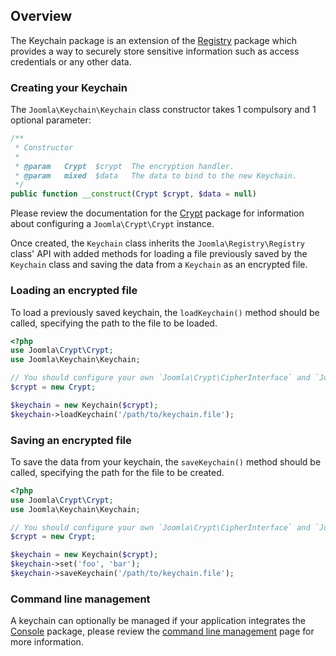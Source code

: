 ## Overview

The Keychain package is an extension of the [Registry](https://github.com/joomla-framework/registry) package which provides a way to securely store sensitive information such as access credentials or any other data.

### Creating your Keychain

The `Joomla\Keychain\Keychain` class constructor takes 1 compulsory and 1 optional parameter:

```php
/**
 * Constructor
 *
 * @param   Crypt  $crypt  The encryption handler.
 * @param   mixed  $data   The data to bind to the new Keychain.
 */
public function __construct(Crypt $crypt, $data = null)
```

Please review the documentation for the [Crypt](https://github.com/joomla-framework/crypt) package for information about configuring a `Joomla\Crypt\Crypt` instance.

Once created, the `Keychain` class inherits the `Joomla\Registry\Registry` class' API with added methods for loading a file previously saved by the `Keychain` class and saving the data from a `Keychain` as an encrypted file.

### Loading an encrypted file

To load a previously saved keychain, the `loadKeychain()` method should be called, specifying the path to the file to be loaded.

```php
<?php
use Joomla\Crypt\Crypt;
use Joomla\Keychain\Keychain;

// You should configure your own `Joomla\Crypt\CipherInterface` and `Joomla\Crypt\Key` objects for proper re-use, however this example will create a valid `Joomla\Crypt\Crypt` instance
$crypt = new Crypt;

$keychain = new Keychain($crypt);
$keychain->loadKeychain('/path/to/keychain.file');
```

### Saving an encrypted file

To save the data from your keychain, the `saveKeychain()` method should be called, specifying the path for the file to be created.

```php
<?php
use Joomla\Crypt\Crypt;
use Joomla\Keychain\Keychain;

// You should configure your own `Joomla\Crypt\CipherInterface` and `Joomla\Crypt\Key` objects for proper re-use, however this example will create a valid `Joomla\Crypt\Crypt` instance
$crypt = new Crypt;

$keychain = new Keychain($crypt);
$keychain->set('foo', 'bar');
$keychain->saveKeychain('/path/to/keychain.file');
```

### Command line management

A keychain can optionally be managed if your application integrates the [Console](https://github.com/joomla-framework/console) package, please review the [command line management](features/command-line-management.md) page for more information.
